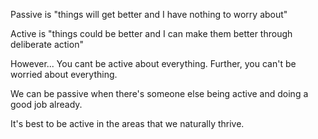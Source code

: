 Passive is "things will get better and I have nothing to worry about"
 
Active is "things could be better and I can make them better through deliberate action"




However... You cant be active about everything. Further, you can't be worried about everything. 

We can be passive when there's someone else being active and doing a good job already.

It's best to be active in the areas that we naturally thrive.

